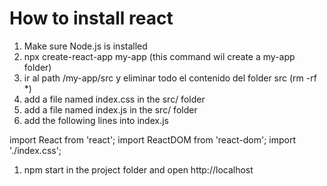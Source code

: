 # How to install react

1. Make sure Node.js is installed
1. npx create-react-app my-app  (this command wil create a my-app folder)
1. ir al path /my-app/src y eliminar todo el contenido del folder src (rm -rf *)
1. add a file named index.css in the src/ folder
1. add a file named index.js in the src/ folder
1. add the following lines into index.js

import React from 'react';
import ReactDOM from 'react-dom';
import './index.css';

1. npm start in the project folder and open http://localhost

